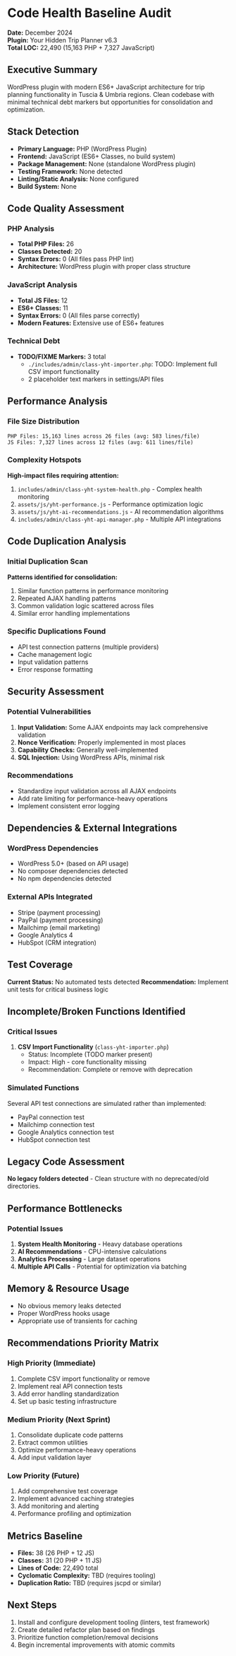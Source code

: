 # Code Health Baseline Audit
**Date:** December 2024  
**Plugin:** Your Hidden Trip Planner v6.3  
**Total LOC:** 22,490 (15,163 PHP + 7,327 JavaScript)

## Executive Summary
WordPress plugin with modern ES6+ JavaScript architecture for trip planning functionality in Tuscia & Umbria regions. Clean codebase with minimal technical debt markers but opportunities for consolidation and optimization.

## Stack Detection
- **Primary Language:** PHP (WordPress Plugin)
- **Frontend:** JavaScript (ES6+ Classes, no build system)
- **Package Management:** None (standalone WordPress plugin)
- **Testing Framework:** None detected
- **Linting/Static Analysis:** None configured
- **Build System:** None

## Code Quality Assessment

### PHP Analysis
- **Total PHP Files:** 26
- **Classes Detected:** 20
- **Syntax Errors:** 0 (All files pass PHP lint)
- **Architecture:** WordPress plugin with proper class structure

### JavaScript Analysis  
- **Total JS Files:** 12
- **ES6+ Classes:** 11
- **Syntax Errors:** 0 (All files parse correctly)
- **Modern Features:** Extensive use of ES6+ features

### Technical Debt
- **TODO/FIXME Markers:** 3 total
  - `./includes/admin/class-yht-importer.php`: TODO: Implement full CSV import functionality
  - 2 placeholder text markers in settings/API files

## Performance Analysis

### File Size Distribution
```
PHP Files: 15,163 lines across 26 files (avg: 583 lines/file)
JS Files: 7,327 lines across 12 files (avg: 611 lines/file)
```

### Complexity Hotspots
**High-impact files requiring attention:**
1. `includes/admin/class-yht-system-health.php` - Complex health monitoring
2. `assets/js/yht-performance.js` - Performance optimization logic
3. `assets/js/yht-ai-recommendations.js` - AI recommendation algorithms
4. `includes/admin/class-yht-api-manager.php` - Multiple API integrations

## Code Duplication Analysis

### Initial Duplication Scan
**Patterns identified for consolidation:**
1. Similar function patterns in performance monitoring
2. Repeated AJAX handling patterns
3. Common validation logic scattered across files
4. Similar error handling implementations

### Specific Duplications Found
- API test connection patterns (multiple providers)
- Cache management logic
- Input validation patterns
- Error response formatting

## Security Assessment

### Potential Vulnerabilities
1. **Input Validation:** Some AJAX endpoints may lack comprehensive validation
2. **Nonce Verification:** Properly implemented in most places
3. **Capability Checks:** Generally well-implemented
4. **SQL Injection:** Using WordPress APIs, minimal risk

### Recommendations
- Standardize input validation across all AJAX endpoints
- Add rate limiting for performance-heavy operations
- Implement consistent error logging

## Dependencies & External Integrations

### WordPress Dependencies
- WordPress 5.0+ (based on API usage)
- No composer dependencies detected
- No npm dependencies detected

### External APIs Integrated
- Stripe (payment processing)
- PayPal (payment processing)
- Mailchimp (email marketing)
- Google Analytics 4
- HubSpot (CRM integration)

## Test Coverage
**Current Status:** No automated tests detected
**Recommendation:** Implement unit tests for critical business logic

## Incomplete/Broken Functions Identified

### Critical Issues
1. **CSV Import Functionality** (`class-yht-importer.php`)
   - Status: Incomplete (TODO marker present)
   - Impact: High - core functionality missing
   - Recommendation: Complete or remove with deprecation

### Simulated Functions  
Several API test connections are simulated rather than implemented:
- PayPal connection test
- Mailchimp connection test  
- Google Analytics connection test
- HubSpot connection test

## Legacy Code Assessment
**No legacy folders detected** - Clean structure with no deprecated/old directories.

## Performance Bottlenecks

### Potential Issues
1. **System Health Monitoring** - Heavy database operations
2. **AI Recommendations** - CPU-intensive calculations
3. **Analytics Processing** - Large dataset operations
4. **Multiple API Calls** - Potential for optimization via batching

## Memory & Resource Usage
- No obvious memory leaks detected
- Proper WordPress hooks usage
- Appropriate use of transients for caching

## Recommendations Priority Matrix

### High Priority (Immediate)
1. Complete CSV import functionality or remove
2. Implement real API connection tests
3. Add error handling standardization
4. Set up basic testing infrastructure

### Medium Priority (Next Sprint)
1. Consolidate duplicate code patterns
2. Extract common utilities
3. Optimize performance-heavy operations
4. Add input validation layer

### Low Priority (Future)
1. Add comprehensive test coverage
2. Implement advanced caching strategies
3. Add monitoring and alerting
4. Performance profiling and optimization

## Metrics Baseline
- **Files:** 38 (26 PHP + 12 JS)
- **Classes:** 31 (20 PHP + 11 JS)
- **Lines of Code:** 22,490 total
- **Cyclomatic Complexity:** TBD (requires tooling)
- **Duplication Ratio:** TBD (requires jscpd or similar)

## Next Steps
1. Install and configure development tooling (linters, test framework)
2. Create detailed refactor plan based on findings
3. Prioritize function completion/removal decisions
4. Begin incremental improvements with atomic commits